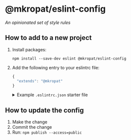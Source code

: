 # @mkropat/eslint-config

*An opinionated set of style rules*

## How to add to a new project

1. Install packages:

    ```
    npm install --save-dev eslint @mkropat/eslint-config
    ```

2. Add the following entry to your eslintrc file:

    ```javascript
    {
      "extends": "@mkropat"
    }
    ```

    <details><summary>Example <code>.eslintrc.json</code> starter file</summary>

    ```javascript
    {
      "env": {
        "browser": true,
        "node": true,
        "es2021": true
      },
      "extends": "@mkropat",
      "parserOptions": {
        "ecmaVersion": "latest",
        "sourceType": "module"
      }
    }
    ```

    </details>

## How to update the config

1. Make the change
2. Commit the change
3. Run: `npm publish --access=public`
